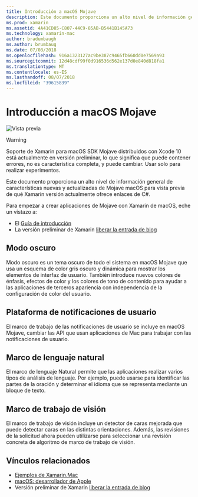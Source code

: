```yaml
---
title: Introducción a macOS Mojave
description: Este documento proporciona un alto nivel de información general de características nuevas y actualizadas de Mojave macOS para vista previa de qué Xamarin versión actualmente ofrece enlaces de C#.
ms.prod: xamarin
ms.assetid: 4A41CD85-C807-44C9-85AB-B5441B145A73
ms.technology: xamarin-mac
author: bradumbaugh
ms.author: brumbaug
ms.date: 07/08/2018
ms.openlocfilehash: 916a1323127ac9be387c9465fb660dd0e7569a93
ms.sourcegitcommit: 12d48cdf99f0d916536d562e137d0e840d818fa1
ms.translationtype: MT
ms.contentlocale: es-ES
ms.lasthandoff: 08/07/2018
ms.locfileid: "39615839"
---
```

# <a name="introduction-to-macos-mojave"></a>Introducción a macOS Mojave

![Vista previa](~/media/shared/preview.png)

> [!WARNING]
> Soporte de Xamarin para macOS SDK Mojave distribuidos con Xcode 10 está actualmente en versión preliminar, lo que significa que puede contener errores, no es característica completa, y puede cambiar. Usar solo para realizar experimentos.

Este documento proporciona un alto nivel de información general de características nuevas y actualizadas de Mojave macOS para vista previa de qué Xamarin versión actualmente ofrece enlaces de C#.

Para empezar a crear aplicaciones de Mojave con Xamarin de macOS, eche un vistazo a:

- El [Guía de introducción](~/mac/platform/introduction-to-macos-mojave/get-started.md)
- La versión preliminar de Xamarin [liberar la entrada de blog](https://releases.xamarin.com/preview-release-xcode-10-beta-5/)

## <a name="dark-mode"></a>Modo oscuro

Modo oscuro es un tema oscuro de todo el sistema en macOS Mojave que usa un esquema de color gris oscuro y dinámica para mostrar los elementos de interfaz de usuario. También introduce nuevos colores de énfasis, efectos de color y los colores de tono de contenido para ayudar a las aplicaciones de terceros apariencia con independencia de la configuración de color del usuario.

## <a name="user-notifications-framework"></a>Plataforma de notificaciones de usuario

El marco de trabajo de las notificaciones de usuario se incluye en macOS Mojave, cambiar las API que usan aplicaciones de Mac para trabajar con las notificaciones de usuario.

## <a name="natural-language-framework"></a>Marco de lenguaje natural

El marco de lenguaje Natural permite que las aplicaciones realizar varios tipos de análisis de lenguaje. Por ejemplo, puede usarse para identificar las partes de la oración y determinar el idioma que se representa mediante un bloque de texto.

## <a name="vision-framework"></a>Marco de trabajo de visión

El marco de trabajo de visión incluye un detector de caras mejorada que puede detectar caras en las distintas orientaciones. Además, las revisiones de la solicitud ahora pueden utilizarse para seleccionar una revisión concreta de algoritmo de marco de trabajo de visión.

## <a name="related-links"></a>Vínculos relacionados

- [Ejemplos de Xamarin.Mac](https://developer.xamarin.com/samples/mac/)
- [macOS: desarrollador de Apple](https://developer.apple.com/macos/)
- Versión preliminar de Xamarin [liberar la entrada de blog](https://releases.xamarin.com/preview-release-xcode-10-beta-5/)
